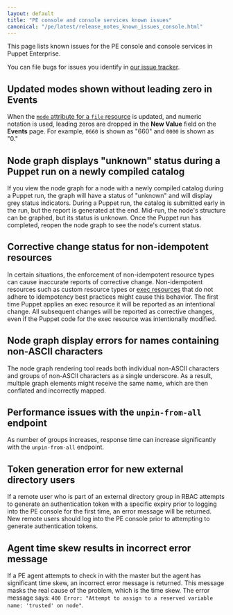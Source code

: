```yaml
---
layout: default
title: "PE console and console services known issues"
canonical: "/pe/latest/release_notes_known_issues_console.html"
---
```


This page lists known issues for the PE console and console services in Puppet Enterprise.

You can file bugs for issues you identify in [our issue tracker](https://tickets.puppetlabs.com).

## Updated modes shown without leading zero in Events

When the [`mode` attribute for a `file` resource]({{puppet}}/file.html#file-attribute-mode) is updated, and numeric notation is used, leading zeros are dropped in the **New Value** field on the **Events** page. For example, `0660` is shown as "660" and `0000` is shown as "0." <!--PE-20109/PUP-7493--> 

## Node graph displays "unknown" status during a Puppet run on a newly compiled catalog 

If you view the node graph for a node with a newly compiled catalog during a Puppet run, the graph will have a status of "unknown" and will display grey status indicators. During a Puppet run, the catalog is submitted early in the run, but the report is generated at the end. Mid-run, the node's structure can be graphed, but its status is unknown. Once the Puppet run has completed, reopen the node graph to see the node's current status. <!--PE-16982-->

## Corrective change status for non-idempotent resources 

In certain situations, the enforcement of non-idempotent resource types can cause inaccurate reports of corrective change. Non-idempotent resources such as custom resource types or [exec resources]({{puppet}}/types/exec.html) that do not adhere to idempotency best practices might cause this behavior. The first time Puppet applies an exec resource it will be reported as an intentional change. All subsequent changes will be reported as corrective changes, even if the Puppet code for the exec resource was intentionally modified. <!--PE-17036--> 

## Node graph display errors for names containing non-ASCII characters  

The node graph rendering tool reads both individual non-ASCII characters and groups of non-ASCII characters as a single underscore. As a result, multiple graph elements might receive the same name, which are then conflated and incorrectly mapped. <!--PE-17096 see also utf-8 page-->

## Performance issues with the `unpin-from-all` endpoint 

As number of groups increases, response time can increase significantly with the `unpin-from-all` endpoint. <!--PE-14172-->

## Token generation error for new external directory users 

If a remote user who is part of an external directory group in RBAC attempts to generate an authentication token with a specific expiry prior to logging into the PE console for the first time, an error message will be returned. New remote users should log into the PE console prior to attempting to generate authentication tokens. <!--PE-12029-->

## Agent time skew results in incorrect error message 

If a PE agent attempts to check in with the master but the agent has significant time skew, an incorrect error message is returned. This message masks the real cause of the problem, which is the time skew. The error message says: `400 Error: "Attempt to assign to a reserved variable name: 'trusted' on node"`. <!--PE-6936-->





